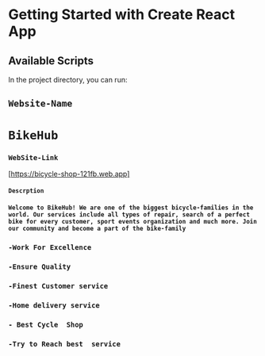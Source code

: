 # Getting Started with Create React App

## Available Scripts

In the project directory, you can run:


## `Website-Name`
   # `BikeHub`

### `WebSite-Link`

[https://bicycle-shop-121fb.web.app]


#### `Descrption`
#### `Welcome to BikeHub! We are one of the biggest bicycle-families in the world. Our services include all types of repair, search of a perfect bike for every customer, sport events organization and much more. Join our community and become a part of the bike-family`

### `-Work For Excellence`
### `-Ensure Quality `
### `-Finest Customer service`
### `-Home delivery service `
### `- Best Cycle  Shop `
### `-Try to Reach best  service`
